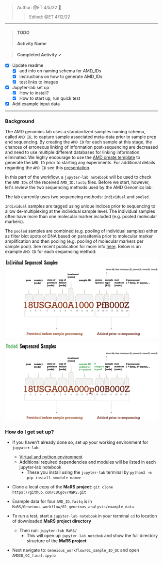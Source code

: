 > Author: @ET 4/5/22 :goat:  
>> Edited: @ET 4/12/22
----
>#### TODO ####
>#### Activity Name ####

>#### Completed Activity ✓ ####
 - [x] Update readme
    - [x] add info on naming schema for AMD_IDs  
    - [x] instructions on how to generate AMD_IDs
    - [x] test links to images  
 - [x] Jupyter-lab set up
    - [x] How to install?
    - [x] How to start up, run quick test
 - [x] Add example input data

------

### Background ###

The AMD genomics lab uses a standardized samples naming schema, called `AMD ID`, to capture sample associated meta-data prior to sample prep and sequencing. By creating the `AMD ID` for each sample at this stage, the chances of erroneous linking of information post-sequencing are decreased and need to use multiple different databases for linking information eliminated. We highly encourage to use the [AMD create template](https://github.com/CDCgov/MaRS/blob/master/Geneious_workflow/01_sample_ID_QC/files/AMD_ID_create_template.xlsx) to generate the `AMD ID` prior to starting any experiments. For additional details regarding the `AMD ID` see this [presentation](https://github.com/CDCgov/MaRS/blob/master/Geneious_workflow/01_sample_ID_QC/files/AMD_ID_create_key.pptx).

In this part of the workflow, a `jupyter-lab notebook` will be used to check the `AMD IDs` of the received `AMD_ID.fastq` files. Before we start, however, let's review the two sequencing methods used by the AMD Genomics lab.  

The lab currently uses two sequencing methods: `individual` and `pooled`.

`Individual` samples are tagged using unique indices prior to sequencing to allow de-multiplexing at the individual sample level. The individual samples often have more than one molecular marker included (e.g. pooled molecular markers).

The `pooled` samples are combined (e.g. pooling of individual samples) either as filter blot spots or DNA  based on parasitemia prior to molecular marker amplification and then pooling (e.g. pooling of molecular markers per sample pool). See recent publication for more info [here](https://pubmed.ncbi.nlm.nih.gov/35030215/). Below is an example `AMD ID` for each sequencing method:

<img
  src="/images/ind_sample_ID.png"
  width="600">

  <img
    src="/images/pooled_sample_ID.png"
    width="600">


### How do I get set up? ###
* If you haven't already done so, set up your working environment for `jupyater-lab`:
  * [Virtual and python environment](https://github.com/CDCgov/MaRS/blob/master/Geneious_workflow/py_ve_setup.md)
  * Additional required dependencies and modules will be listed in each jupyter-lab notebook
    * These you install using the `jupyter-lab` terminal by `python3 -m pip install <module name>`


* Clone a local copy of the **MaRS project**: `git clone https://github.com/CDCgov/MaRS.git`
* Example data for four `AMD_ID.fastq` is in `MaRS/Geneious_workflow/02_geneious_analysis/example_data`
* To run a test, start a `jupyter-lab notebook` in your terminal `cd` to location of downloaded **MaRS project directory**
  * Then run: `jupyter-lab MaRS/`
    * This will open up `jupyter-lab notebok` and show the full directory structure of the **MaRS project**
* Next navigate to: `Geneious_workflow/01_sample_ID_QC` and open `AMDID_QC_final.ipynb`
